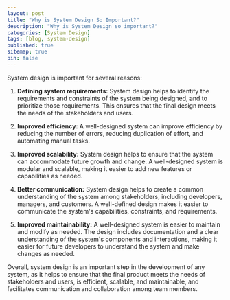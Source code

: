 ```yaml
---
layout: post
title: "Why is System Design So Important?"
description: "Why is System Design so important?"
categories: [System Design]
tags: [blog, system-design]
published: true
sitemap: true
pin: false
---
```


System design is important for several reasons:

1. **Defining system requirements:** System design helps to identify the requirements and constraints of the system being designed, and to prioritize those requirements. This ensures that the final design meets the needs of the stakeholders and users.

2. **Improved efficiency:** A well-designed system can improve efficiency by reducing the number of errors, reducing duplication of effort, and automating manual tasks.

3. **Improved scalability:** System design helps to ensure that the system can accommodate future growth and change. A well-designed system is modular and scalable, making it easier to add new features or capabilities as needed.

4. **Better communication:** System design helps to create a common understanding of the system among stakeholders, including developers, managers, and customers. A well-defined design makes it easier to communicate the system's capabilities, constraints, and requirements.

5. **Improved maintainability:** A well-designed system is easier to maintain and modify as needed. The design includes documentation and a clear understanding of the system's components and interactions, making it easier for future developers to understand the system and make changes as needed.

Overall, system design is an important step in the development of any system, as it helps to ensure that the final product meets the needs of stakeholders and users, is efficient, scalable, and maintainable, and facilitates communication and collaboration among team members.



